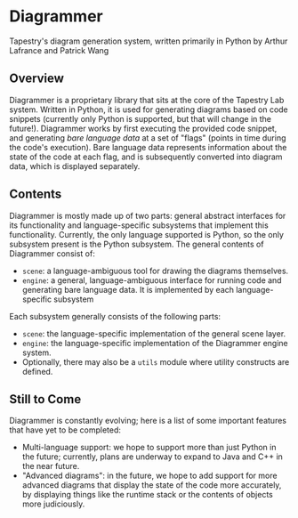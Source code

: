 # Diagrammer
Tapestry's diagram generation system, written primarily in Python by Arthur Lafrance and Patrick Wang

## Overview
Diagrammer is a proprietary library that sits at the core of the Tapestry Lab system. Written in Python, it is used for generating diagrams based on code snippets (currently only Python is supported, but that will change in the future!). Diagrammer works by first executing the provided code snippet, and generating _bare language data_ at a set of "flags" (points in time during the code's execution). Bare language data represents information about the state of the code at each flag, and is subsequently converted into diagram data, which is displayed separately.

## Contents
Diagrammer is mostly made up of two parts: general abstract interfaces for its functionality and language-specific subsystems that implement this functionality. Currently, the only language supported is Python, so the only subsystem present is the Python subsystem. The general contents of Diagrammer consist of:

* `scene`: a language-ambiguous tool for drawing the diagrams themselves.
* `engine`: a general, language-ambiguous interface for running code and generating bare language data. It is implemented by each language-specific subsystem

Each subsystem generally consists of the following parts:

* `scene`: the language-specific implementation of the general scene layer.
* `engine`: the language-specific implementation of the Diagrammer engine system.
* Optionally, there may also be a `utils` module where utility constructs are defined.

## Still to Come
Diagrammer is constantly evolving; here is a list of some important features that have yet to be completed:

* Multi-language support: we hope to support more than just Python in the future; currently, plans are underway to expand to Java and C++ in the near future.
* "Advanced diagrams": in the future, we hope to add support for more advanced diagrams that display the state of the code more accurately, by displaying things like the runtime stack or the contents of objects more judiciously.
